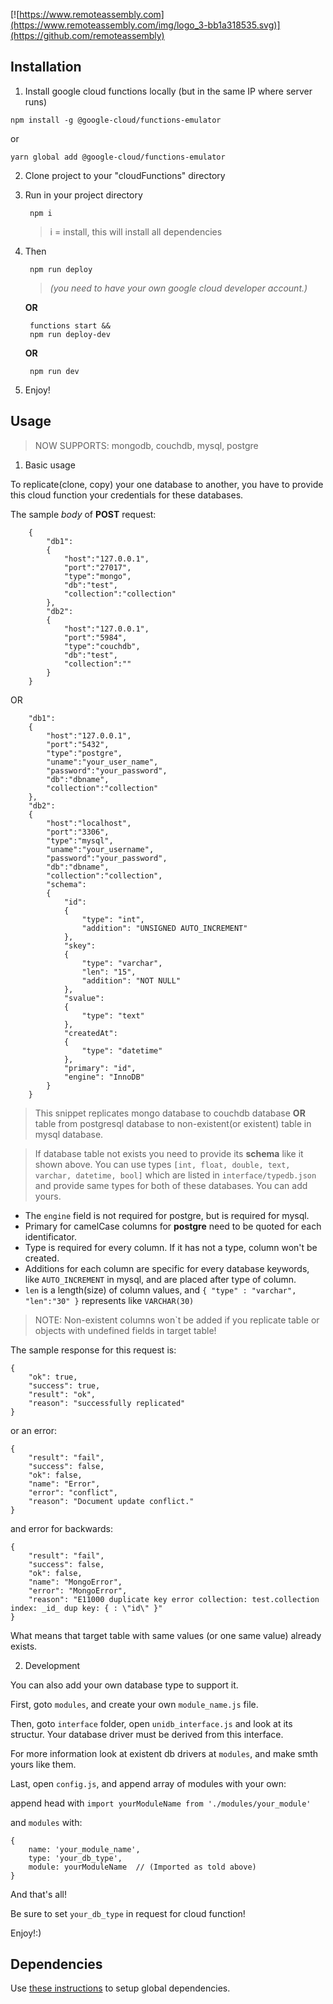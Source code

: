 [![https://www.remoteassembly.com](https://www.remoteassembly.com/img/logo_3-bb1a318535.svg)](https://github.com/remoteassembly)

## Installation

1. Install google cloud functions locally (but in the same IP where server runs)
```
npm install -g @google-cloud/functions-emulator
```
or
```
yarn global add @google-cloud/functions-emulator
```

2. Clone project to your "cloudFunctions" directory

3. Run in your project directory

        npm i
    >i = install, this will install all dependencies
4. Then

        npm run deploy
    >*(you need to have your own google cloud developer account.)*
    

    **OR**

        functions start &&
        npm run deploy-dev

    **OR**

        npm run dev

5. Enjoy!


## Usage

> NOW SUPPORTS: mongodb, couchdb, mysql, postgre

1. Basic usage

To replicate(clone, copy) your one database to another, you have to provide this cloud function your credentials for these databases.

The sample *body* of **POST** request:

```
    {
        "db1":
        {
            "host":"127.0.0.1",
            "port":"27017",
            "type":"mongo",
            "db":"test",
            "collection":"collection"
        },
        "db2":
        {
            "host":"127.0.0.1",
            "port":"5984",
            "type":"couchdb",
            "db":"test",
            "collection":""
        }
    }
```

OR

```
    "db1":
	{
		"host":"127.0.0.1",
		"port":"5432",
		"type":"postgre",
		"uname":"your_user_name",
		"password":"your_password",
		"db":"dbname",
		"collection":"collection"
	},
    "db2":
    {
        "host":"localhost",
		"port":"3306",
		"type":"mysql",
		"uname":"your_username",
		"password":"your_password",
		"db":"dbname",
		"collection":"collection",
        "schema":
		{
			"id": 
			{
				"type": "int",
				"addition": "UNSIGNED AUTO_INCREMENT"
			},
			"skey":
			{
				"type": "varchar",
                "len": "15",
                "addition": "NOT NULL"
			},
			"svalue":
			{
				"type": "text"
			},
			"createdAt":
			{
				"type": "datetime"
			},
			"primary": "id",
			"engine": "InnoDB"
		}
    }
```

> This snippet replicates mongo database to couchdb database **OR** table from postgresql database to non-existent(or existent) table in mysql database.

> If database table not exists you need to provide its **schema** like it shown above. You can use types `[int, float, double, text, varchar, datetime, bool]` which are listed in `interface/typedb.json` and provide same types for both of these databases. You can add yours.
    
- The `engine` field is not required for postgre, but is required for mysql.
- Primary for camelCase columns for **postgre** need to be quoted for each identificator.
- Type is required for every column. If it has not a type, column won't be created.
- Additions for each column are specific for every database keywords, like `AUTO_INCREMENT` in mysql, and are placed after type of column.
- `len` is a length(size) of column values, and `{ "type" : "varchar", "len":"30" }` represents like `VARCHAR(30)`

> NOTE: Non-existent columns won`t be added if you replicate table or objects with undefined fields in target table!


The sample response for this request is:

```
{
    "ok": true,
    "success": true,
    "result": "ok",
    "reason": "successfully replicated"
}
```

or an error:

```
{
    "result": "fail",
    "success": false,
    "ok": false,
    "name": "Error",
    "error": "conflict",
    "reason": "Document update conflict."
}
```

and error for backwards:

```
{
    "result": "fail",
    "success": false,
    "ok": false,
    "name": "MongoError",
    "error": "MongoError",
    "reason": "E11000 duplicate key error collection: test.collection index: _id_ dup key: { : \"id\" }"
}
```

What means that target table with same values (or one same value) already exists.

2. Development

You can also add your own database type to support it.

First, goto `modules`, and create your own `module_name.js` file.

Then, goto `interface` folder, open `unidb_interface.js` and look at its structur.
Your database driver must be derived from this interface.

For more information look at existent db drivers at `modules`, and make smth yours like them.

Last, open `config.js`, and append array of modules with your own:

append head with `import yourModuleName from './modules/your_module'`

and `modules` with:

```
{
    name: 'your_module_name',
    type: 'your_db_type',
    module: yourModuleName  // (Imported as told above)
}
```

And that's all!

Be sure to set `your_db_type` in request for cloud function!

Enjoy!:)

## Dependencies
Use [these instructions](https://cloud.google.com/functions/docs/deploying/) to setup global dependencies.
